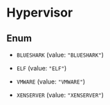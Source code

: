 

# Hypervisor

## Enum


* `BLUESHARK` (value: `"BLUESHARK"`)

* `ELF` (value: `"ELF"`)

* `VMWARE` (value: `"VMWARE"`)

* `XENSERVER` (value: `"XENSERVER"`)



